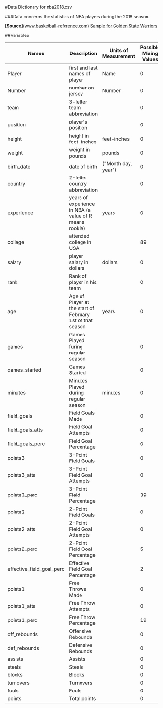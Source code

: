 #Data Dictionary for nba2018.csv

###Data concerns the statistics of NBA players during the 2018 season.

**[Source]**(www.basketball-reference.com)
[Sample for Golden State Warriors](https://www.basketball-reference.com/teams/GSW/2018.html)

##Variables

| Names | Description | Units of Measurement| Possible Mising Values |
| ----- | ----------- | ------------------- | ---------------------- |
| Player |  first and last names of player | Name | 0 |
| Number | number on jersey | Number | 0 |
| team | 3-letter team abbreviation | | 0 | 
| position | player's position |  | 0 |  
| height | height in feet-inches | feet-inches | 0 |
| weight | weight in pounds | pounds | 0 |
| birth_date | date of birth  | ("Month day, year") | 0 |
| country | 2-letter country abbreviation | | 0 |
| experience | years of experience in NBA (a value of R means rookie) | years | 0 |
| college | attended college in USA |  | 89 |
| salary | player salary in dollars | dollars | 0 |
| rank | Rank of player in his team | | 0 |
| age | Age of Player at the start of February 1st of that season | years | 0 |
| games | Games Played furing regular season | | 0 |
| games_started | Games Started |  | 0 |
| minutes | Minutes Played during regular season | minutes | 0 |
| field_goals | Field Goals Made | | 0 |
| field_goals_atts | Field Goal Attempts | | 0 |
| field_goals_perc | Field Goal Percentage | | 0 |
| points3 | 3-Point Field Goals | | 0 |
| points3_atts | 3-Point Field Goal Attempts | | 0 |
| points3_perc | 3-Point Field Percentage | | 39 |
| points2 | 2-Point Field Goals | | 0 |
| points2_atts | 2-Point Field Goal Attempts | | 0 |
| points2_perc | 2-Point Field Goal Percentage | | 5 |
| effective_field_goal_perc | Effective Field Goal Percentage | | 2 |
| points1 | Free Throws Made | | 0 |
| points1_atts | Free Throw Attempts | | 0 |
| points1_perc | Free Throw Percentage| | 19 |
| off_rebounds | Offensive Rebounds | | 0 |
| def_rebounds | Defensive Rebounds | | 0 |
| assists | Assists | | 0 |
| steals | Steals | | 0 |
| blocks | Blocks | | 0 |
| turnovers | Turnovers | | 0 |
| fouls | Fouls | | 0 |
| points | Total points | | 0 |
